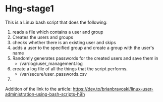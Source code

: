 # Hng-stage1
This is a Linux bash script that does the following:

1. reads a file which contains a user and group
2. Creates the users and groups
3. checks whether there is an existing user and skips
4. adds a user to the specified group and create a group with the user's name
5. Randomly generates passwords for the created users and save them in 
    - /var/log/user_management.log
6. create a log file of all the things that the script performs.
    - /var/secure/user_passwords.csv
7. 


Addition of the link to the article:
https://dev.to/brianbravoski/linux-user-administration-using-bash-scripts-h9h
